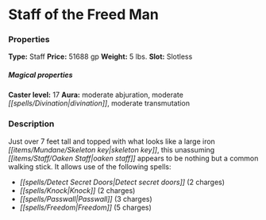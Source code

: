 ﻿---
Title: "Staff of the Freed Man"
Type: "Staff"
Price: "51688 gp"
Weight: "5 lbs."
Slot: "Slotless"
Caster level: "17"
Aura: "moderate abjuration, moderate divination, moderate transmutation"
Description: |
  "Just over 7 feet tall and topped with what looks like a large iron skeleton key, this unassuming oaken staff appears to be nothing but a common walking stick. It allows use of the following spells:"
Crafting cost: "25840 gp"
Sources: "['Champions of Purity']"
---

# Staff of the Freed Man

### Properties

**Type:** Staff **Price:** 51688 gp **Weight:** 5 lbs. **Slot:** Slotless

##### Magical properties

**Caster level:** 17 **Aura:** moderate abjuration, moderate _[[spells/Divination|divination]]_, moderate transmutation

### Description

Just over 7 feet tall and topped with what looks like a large iron _[[items/Mundane/Skeleton key|skeleton key]]_, this unassuming _[[items/Staff/Oaken Staff|oaken staff]]_ appears to be nothing but a common walking stick. It allows use of the following spells:

* _[[spells/Detect Secret Doors|Detect secret doors]]_ (2 charges)
* _[[spells/Knock|Knock]]_ (2 charges)
* _[[spells/Passwall|Passwall]]_ (3 charges)
* _[[spells/Freedom|Freedom]]_ (5 charges)